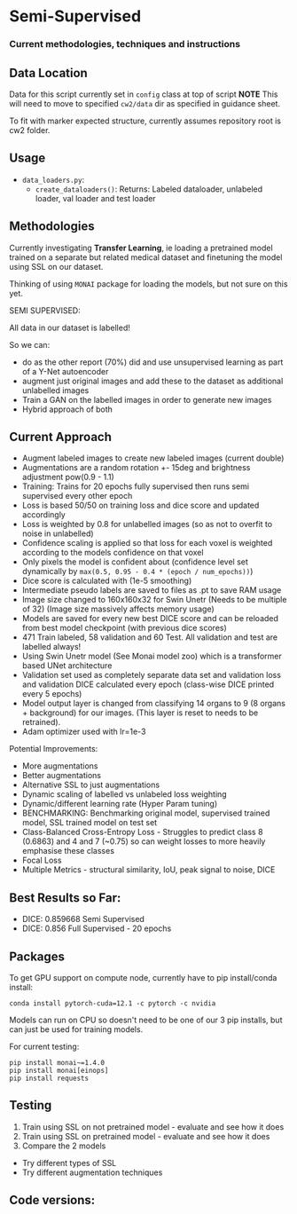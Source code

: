 # Semi-Supervised
### Current methodologies, techniques and instructions


## Data Location

Data for this script currently set in `config` class at top of script
**NOTE** This will need to move to specified `cw2/data` dir as specified in guidance sheet.

To fit with marker expected structure, currently assumes repository root is cw2 folder.

## Usage

- `data_loaders.py`:
  - `create_dataloaders()`: Returns: Labeled dataloader, unlabeled loader, val loader and test loader


## Methodologies

Currently investigating **Transfer Learning**, ie loading a pretrained model trained on a separate but related medical
dataset and finetuning the model using SSL on our dataset.

Thinking of using `MONAI` package for loading the models, but not sure on this yet.

SEMI SUPERVISED:

All data in our dataset is labelled!

So we can:
- do as the other report (70%) did and use unsupervised learning as part of a Y-Net autoencoder
- augment just original images and add these to the dataset as additional unlabelled images
- Train a GAN on the labelled images in order to generate new images
- Hybrid approach of both

## Current Approach

- Augment labeled images to create new labeled images (current double)
- Augmentations are a random rotation +- 15deg and brightness adjustment pow(0.9 - 1.1)
- Training: Trains for 20 epochs fully supervised then runs semi supervised every other epoch
- Loss is based 50/50 on training loss and dice score and updated accordingly
- Loss is weighted by 0.8 for unlabelled images (so as not to overfit to noise in unlabelled)
- Confidence scaling is applied so that loss for each voxel is weighted according to the models confidence on that voxel
- Only pixels the model is confident about (confidence level set dynamically by `max(0.5, 0.95 - 0.4 * (epoch / num_epochs))`)
- Dice score is calculated with (1e-5 smoothing)
- Intermediate pseudo labels are saved to files as .pt to save RAM usage
- Image size changed to 160x160x32 for Swin Unetr (Needs to be multiple of 32) (Image size massively affects memory usage)
- Models are saved for every new best DICE score and can be reloaded from best model checkpoint (with previous dice scores)
- 471 Train labeled, 58 validation and 60 Test. All validation and test are labelled always!
- Using Swin Unetr model (See Monai model zoo) which is a transformer based UNet architecture
- Validation set used as completely separate data set and validation loss and validation DICE calculated every epoch (class-wise DICE printed every 5 epochs)
- Model output layer is changed from classifying 14 organs to 9 (8 organs + background) for our images. (This layer is reset to needs to be retrained).
- Adam optimizer used with lr=1e-3

Potential Improvements:
- More augmentations
- Better augmentations
- Alternative SSL to just augmentations
- Dynamic scaling of labelled vs unlabeled loss weighting
- Dynamic/different learning rate (Hyper Param tuning)
- BENCHMARKING: Benchmarking original model, supervised trained model, SSL trained model on test set
- Class-Balanced Cross-Entropy Loss - Struggles to predict class 8 (0.6863) and 4 and 7 (~0.75) so can weight losses to more heavily emphasise these classes
- Focal Loss
- Multiple Metrics - structural similarity, IoU, peak signal to noise, DICE

## Best Results so Far:

- DICE: 0.859668 Semi Supervised
- DICE: 0.856 Full Supervised - 20 epochs

## Packages


To get GPU support on compute node, currently have to pip install/conda install:
```shell
conda install pytorch-cuda=12.1 -c pytorch -c nvidia
```

Models can run on CPU so doesn't need to be one of our 3 pip installs, but can just be used for training models.

For current testing:

```shell
pip install monai~=1.4.0
pip install monai[einops]
pip install requests
```

## Testing

1. Train using SSL on not pretrained model - evaluate and see how it does
2. Train using SSL on pretrained model - evaluate and see how it does
3. Compare the 2 models
- Try different types of SSL
- Try different augmentation techniques

## Code versions:


